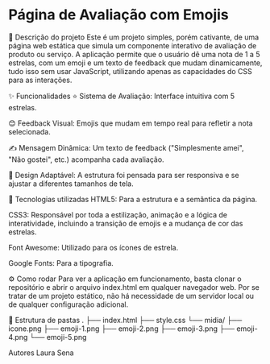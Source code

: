 <h1> Página de Avaliação com Emojis </h1>

📝 Descrição do projeto
Este é um projeto simples, porém cativante, de uma página web estática que simula um componente interativo de avaliação de produto ou serviço. A aplicação permite que o usuário dê uma nota de 1 a 5 estrelas, com um emoji e um texto de feedback que mudam dinamicamente, tudo isso sem usar JavaScript, utilizando apenas as capacidades do CSS para as interações.

✨ Funcionalidades
⭐ Sistema de Avaliação: Interface intuitiva com 5 estrelas.

😊 Feedback Visual: Emojis que mudam em tempo real para refletir a nota selecionada.

✍️ Mensagem Dinâmica: Um texto de feedback ("Simplesmente amei", "Não gostei", etc.) acompanha cada avaliação.

📱 Design Adaptável: A estrutura foi pensada para ser responsiva e se ajustar a diferentes tamanhos de tela.

🚀 Tecnologias utilizadas
HTML5: Para a estrutura e a semântica da página.

CSS3: Responsável por toda a estilização, animação e a lógica de interatividade, incluindo a transição de emojis e a mudança de cor das estrelas.

Font Awesome: Utilizado para os ícones de estrela.

Google Fonts: Para a tipografia.

⚙️ Como rodar
Para ver a aplicação em funcionamento, basta clonar o repositório e abrir o arquivo index.html em qualquer navegador web. Por se tratar de um projeto estático, não há necessidade de um servidor local ou de qualquer configuração adicional.

📁 Estrutura de pastas
.
├── index.html
├── style.css
└── midia/
    ├── icone.png
    ├── emoji-1.png
    ├── emoji-2.png
    ├── emoji-3.png
    ├── emoji-4.png
    └── emoji-5.png

Autores
Laura Sena
